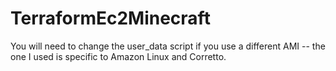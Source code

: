 # TerraformEc2Minecraft
You will need to change the user_data script if you use a different AMI -- the one I used is specific to Amazon Linux and Corretto. 

